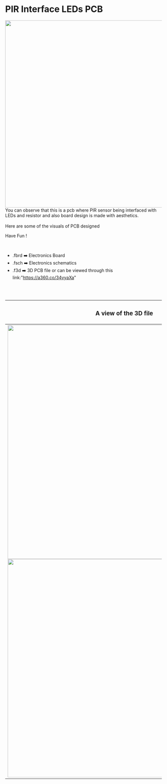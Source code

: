 


<h1>PIR Interface LEDs PCB</h1>

<div>
   <img width=600 align=right src="https://github.com/yatharthagr7/Dive-into-Electronics/blob/main/PCB%20Designs/13-PIR%20interface%20LEDs/PIR%20board%20v2.png"/>
   <p>You can observe that this is a pcb where PIR sensor being interfaced with LEDs and resistor and also board design is made with aesthetics.<br><br>Here are some of the visuals of PCB designed<br>
        
   Have Fun !
  </p>
<br>

   - .fbrd ➡️ Electronics Board
   - .fsch ➡️ Electronics schematics
   - .f3d  ➡️ 3D PCB file or can be viewed through this link:"https://a360.co/34vyaXa"
   
<br> <br>  
<div align=center>
   
| <h3>A view of the 3D file</h2> | <h3>Schematic Diagram for PCB</h3> |      
| --- | --- |
| <img width=750 align=center src="https://github.com/yatharthagr7/Dive-into-Electronics/blob/main/PCB%20Designs/13-PIR%20interface%20LEDs/img2.png"/><br><img width=700 align=center src="https://github.com/yatharthagr7/Dive-into-Electronics/blob/main/PCB%20Designs/13-PIR%20interface%20LEDs/img1.png"/> |    <img width="700" src="https://github.com/yatharthagr7/Dive-into-Electronics/blob/main/PCB%20Designs/13-PIR%20interface%20LEDs/schematics.png"> | 
 
</div>

 

